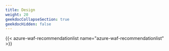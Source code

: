 ```yaml
---
title: Design
weight: 20
geekdocCollapseSection: true
geekdocHidden: false
---
```


{{< azure-waf-recommendationlist name="azure-waf-recommendationlist" >}}
